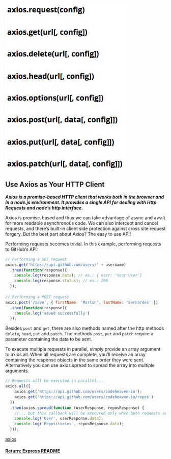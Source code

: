 ![introAxios](../img/reactAxios.png)
## Use Axios as Your HTTP Client

___Axios is a promise-based HTTP client that works both in the browser and in a node.js environment. It provides a single API for dealing with Http Requests and node’s http interface.___

Axios is promise-based and thus we can take advantage of async and await for more readable asynchronous code. We can also intercept and cancel requests, and there’s built-in client side protection against cross site request forgery. But the best part about Axios? The easy to use API!

Performing requests becomes trivial. In this example, performing requests to GitHub’s API:
```js
// Performing a GET request
axios.get('https://api.github.com/users/' + username)
  .then(function(response){
    console.log(response.data); // ex.: { user: 'Your User'}
    console.log(response.status); // ex.: 200
  });  

// Performing a POST request
axios.post('/save', { firstName: 'Marlon', lastName: 'Bernardes' })
  .then(function(response){
    console.log('saved successfully')
  });
```
Besides `post` and `get`, there are also methods named after the http methods `delete`, `head`, `put` and `patch`. The methods `post`, `put` and `patch` require a parameter containing the data to be sent.

To execute multiple requests in parallel, simply provide an array argument to axios.all. When all requests are complete, you’ll receive an array containing the response objects in the same order they were sent. Alternatively you can use axios.spread to spread the array into multiple arguments.
```js
// Requests will be executed in parallel...
axios.all([
    axios.get('https://api.github.com/users/codeheaven-io');
    axios.get('https://api.github.com/users/codeheaven-io/repos')
  ])
  .then(axios.spread(function (userResponse, reposResponse) {
    //... but this callback will be executed only when both requests are complete.
    console.log('User', userResponse.data);
    console.log('Repositories', reposResponse.data);
  }));
```
[axios](https://github.com/axios/axios)

#### [Return: Express README](../README.md)
